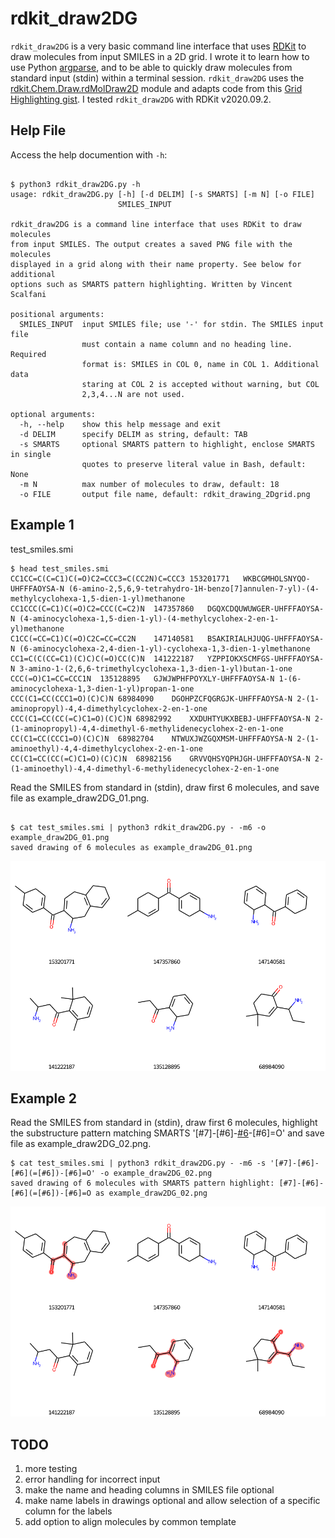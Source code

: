 # rdkit_draw2DG

`rdkit_draw2DG` is a very basic command line interface that uses [RDKit](https://www.rdkit.org/) to draw molecules from 
input SMILES in a 2D grid. I wrote it to learn how to use Python [argparse](https://docs.python.org/3/library/argparse.html), and to be 
able to quickly draw molecules from standard input (stdin) within a terminal session. `rdkit_draw2DG` uses the [rdkit.Chem.Draw.rdMolDraw2D](https://www.rdkit.org/docs/source/rdkit.Chem.Draw.rdMolDraw2D.html?highlight=rdmoldraw2d#module-rdkit.Chem.Draw.rdMolDraw2D) module and adapts code from this [Grid Highlighting gist](https://gist.github.com/greglandrum/431483ac1f9edb03b09c8577031c10e0). I tested `rdkit_draw2DG` with RDKit v2020.09.2.


## Help File

Access the help documention with `-h`:

```console

$ python3 rdkit_draw2DG.py -h
usage: rdkit_draw2DG.py [-h] [-d DELIM] [-s SMARTS] [-m N] [-o FILE]
                        SMILES_INPUT

rdkit_draw2DG is a command line interface that uses RDKit to draw molecules
from input SMILES. The output creates a saved PNG file with the molecules
displayed in a grid along with their name property. See below for additional
options such as SMARTS pattern highlighting. Written by Vincent Scalfani

positional arguments:
  SMILES_INPUT  input SMILES file; use '-' for stdin. The SMILES input file
                must contain a name column and no heading line. Required
                format is: SMILES in COL 0, name in COL 1. Additional data
                staring at COL 2 is accepted without warning, but COL
                2,3,4...N are not used.

optional arguments:
  -h, --help    show this help message and exit
  -d DELIM      specify DELIM as string, default: TAB
  -s SMARTS     optional SMARTS pattern to highlight, enclose SMARTS in single
                quotes to preserve literal value in Bash, default: None
  -m N          max number of molecules to draw, default: 18
  -o FILE       output file name, default: rdkit_drawing_2Dgrid.png

``` 

## Example 1

test_smiles.smi

```console
$ head test_smiles.smi
CC1CC=C(C=C1)C(=O)C2=CCC3=C(CC2N)C=CCC3	153201771	WKBCGMHOLSNYQO-UHFFFAOYSA-N	(6-amino-2,5,6,9-tetrahydro-1H-benzo[7]annulen-7-yl)-(4-methylcyclohexa-1,5-dien-1-yl)methanone
CC1CCC(C=C1)C(=O)C2=CCC(C=C2)N	147357860	DGQXCDQUWUWGER-UHFFFAOYSA-N	(4-aminocyclohexa-1,5-dien-1-yl)-(4-methylcyclohex-2-en-1-yl)methanone
C1CC(=CC=C1)C(=O)C2C=CC=CC2N	147140581	BSAKIRIALHJUQG-UHFFFAOYSA-N	(6-aminocyclohexa-2,4-dien-1-yl)-cyclohexa-1,3-dien-1-ylmethanone
CC1=C(C(CC=C1)(C)C)C(=O)CC(C)N	141222187	YZPPIOKXSCMFGS-UHFFFAOYSA-N	3-amino-1-(2,6,6-trimethylcyclohexa-1,3-dien-1-yl)butan-1-one
CCC(=O)C1=CC=CCC1N	135128895	GJWJWPHFPOYXLY-UHFFFAOYSA-N	1-(6-aminocyclohexa-1,3-dien-1-yl)propan-1-one
CCC(C1=CC(CCC1=O)(C)C)N	68984090	DGOHPZCFQGRGJK-UHFFFAOYSA-N	2-(1-aminopropyl)-4,4-dimethylcyclohex-2-en-1-one
CCC(C1=CC(CC(=C)C1=O)(C)C)N	68982992	XXDUHTYUKXBEBJ-UHFFFAOYSA-N	2-(1-aminopropyl)-4,4-dimethyl-6-methylidenecyclohex-2-en-1-one
CC(C1=CC(CCC1=O)(C)C)N	68982704	NTWUXJWZGQXMSM-UHFFFAOYSA-N	2-(1-aminoethyl)-4,4-dimethylcyclohex-2-en-1-one
CC(C1=CC(CC(=C)C1=O)(C)C)N	68982156	GRVVQHSYQPHJGH-UHFFFAOYSA-N	2-(1-aminoethyl)-4,4-dimethyl-6-methylidenecyclohex-2-en-1-one

```

Read the SMILES from standard in (stdin), draw first 6 molecules, and save file as example_draw2DG_01.png. 

```console

$ cat test_smiles.smi | python3 rdkit_draw2DG.py - -m6 -o example_draw2DG_01.png
saved drawing of 6 molecules as example_draw2DG_01.png

```

![example_draw2DG_01](/images/example_draw2DG_01.png)


## Example 2

Read the SMILES from standard in (stdin), draw first 6 molecules, highlight the substructure pattern matching 
SMARTS '[#7]-[#6]-[#6](=[#6])-[#6]=O' and save file as example_draw2DG_02.png. 

```console
$ cat test_smiles.smi | python3 rdkit_draw2DG.py - -m6 -s '[#7]-[#6]-[#6](=[#6])-[#6]=O' -o example_draw2DG_02.png
saved drawing of 6 molecules with SMARTS pattern highlight: [#7]-[#6]-[#6](=[#6])-[#6]=O as example_draw2DG_02.png

```

![example_draw2DG_02](/images/example_draw2DG_02.png)


## TODO

1. more testing
2. error handling for incorrect input
3. make the name and heading columns in SMILES file optional
4. make name labels in drawings optional and allow selection of a specific column for the labels
5. add option to align molecules by common template


